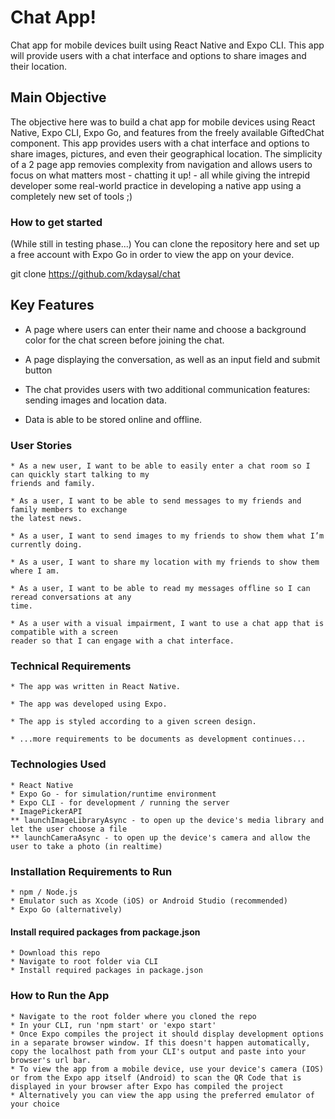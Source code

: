 # Chat App!
 Chat app for mobile devices built using React Native and Expo CLI. This app will provide users with a chat interface and options to share images and their location.

## Main Objective

The objective here was to build a chat app for mobile devices using React Native, Expo CLI, Expo Go, and features from the freely available GiftedChat component. This app provides users with a chat interface and options to share images, pictures, and even their geographical location. The simplicity of a 2 page app removies complexity from navigation and allows users to focus on what matters most - chatting it up! - all while giving the intrepid developer some real-world practice in developing a native app using a completely new set of tools ;)

### How to get started

(While still in testing phase...) You can clone the repository here and set up a free account with Expo Go in order to view the app on your device.

git clone https://github.com/kdaysal/chat

## Key Features

* A page where users can enter their name and choose a background color for the chat screen
before joining the chat.

* A page displaying the conversation, as well as an input field and submit button

* The chat provides users with two additional communication features: sending images
and location data.

* Data is able to be stored online and offline.

### User Stories

    * As a new user, I want to be able to easily enter a chat room so I can quickly start talking to my
    friends and family.

    * As a user, I want to be able to send messages to my friends and family members to exchange
    the latest news.

    * As a user, I want to send images to my friends to show them what I’m currently doing.

    * As a user, I want to share my location with my friends to show them where I am.

    * As a user, I want to be able to read my messages offline so I can reread conversations at any
    time.

    * As a user with a visual impairment, I want to use a chat app that is compatible with a screen
    reader so that I can engage with a chat interface.


### Technical Requirements

    * The app was written in React Native.

    * The app was developed using Expo.

    * The app is styled according to a given screen design.

    * ...more requirements to be documents as development continues...

### Technologies Used

    * React Native
    * Expo Go - for simulation/runtime environment
    * Expo CLI - for development / running the server
    * ImagePickerAPI
    ** launchImageLibraryAsync - to open up the device's media library and let the user choose a file
    ** launchCameraAsync - to open up the device's camera and allow the user to take a photo (in realtime)

### Installation Requirements to Run

    * npm / Node.js
    * Emulator such as Xcode (iOS) or Android Studio (recommended)
    * Expo Go (alternatively)

#### Install required packages from package.json

    * Download this repo
    * Navigate to root folder via CLI
    * Install required packages in package.json

### How to Run the App

    * Navigate to the root folder where you cloned the repo
    * In your CLI, run 'npm start' or 'expo start' 
    * Once Expo compiles the project it should display development options in a separate browser window. If this doesn't happen automatically, copy the localhost path from your CLI's output and paste into your browser's url bar.
    * To view the app from a mobile device, use your device's camera (IOS) or from the Expo app itself (Android) to scan the QR Code that is displayed in your browser after Expo has compiled the project
    * Alternatively you can view the app using the preferred emulator of your choice